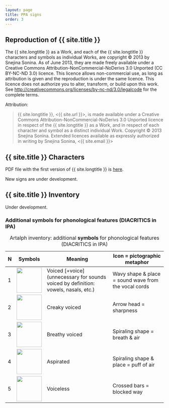 ```yaml
---
layout: page
title: PPA signs
order: 3
---
```


## Reproduction of {{ site.title }}

The {{ site.longtitle }} as a Work, and each of the {{ site.longtitle }} characters 
and symbols as individual Works, are copyright © 2013 by Snejina Sonina. As of June 2013, they are made 
freely available under a Creative Commons Attribution-NonCommercial-NoDerivs 3.0 Unported (CC BY-NC-ND 3.0) licence. 
This licence allows non-commercial use, as long as attribution is given and the reproduction is under 
the same licence. This licence does not authorize you to alter, transform, or build upon this work. 
See <http://creativecommons.org/licenses/by-nc-nd/3.0/legalcode> for the complete terms.

Attribution:

> {{ site.longtitle }}, <{{ site.url }}>, is made available under a 
> Creative Commons Attribution-NonCommercial-NoDerivs 3.0 Unported licence in respect of 
> the {{ site.longtitle }} as a Work, and in respect of each character and symbol 
> as a distinct individual Work. Copyright © 2013 Snejina Sonina. Extended licences 
> available as expressly authorized in writing by Snejina Sonina, <{{ site.email }}>

## {{ site.title }} Characters

PDF file with the first version of {{ site.longtitle }} is [here](/docs/sonina.artalph.pdf).

New signs are under development.

## {{ site.title }} Inventory

Under development.

### Additional symbols for phonological features (**DIACRITICS** in IPA)

<table>
  <caption>Artalph inventory: additional <strong>symbols</strong> for phonological features (DIACRITICS in IPA)</caption>
  <thead>
  <tr>
    <th>N</th>
    <th>Symbols</th>
    <th>Meaning</th>
    <th>Icon = pictographic metaphor</th>
  </tr>
  </thead>
  <tbody>
  <tr>
    <td>1</td>
    <td><div id="dia1" class="signs">
      <img src="//signs/diacritics/voiced.svg" width="80" height="80"/>
    </div></td>
    <td>Voiced [+voice] (unnecessary for sounds voiced by definition: vowels, nasals, etc.)</td>
    <td>Wavy shape &amp; place = sound wave from the vocal cords</td>
  </tr>
  <tr>
    <td>2</td>
    <td><div id="dia2" class="signs">
      <img src="//signs/diacritics/creaky-voiced.svg" width="80" height="80"/>
    </div></td>
    <td>Creaky voiced</td>
    <td>Arrow head = sharpness</td>
  </tr>
  <tr>
    <td>3</td>
    <td><div id="dia3" class="signs">
      <img src="//signs/diacritics/breathy-voiced.svg" width="80" height="80"/>
    </div></td>
    <td>Breathy voiced</td>
    <td>Spiraling shape = breath &amp; air</td>
  </tr>
  <tr>
    <td>4</td>
    <td><div id="dia4" class="signs">
      <img src="//signs/diacritics/aspirated.svg" width="80" height="80"/>
    </div></td>
    <td>Aspirated</td>
    <td>Spiraling shape &amp; place = puff of air</td>
  </tr>
  <tr>
    <td>5</td>
    <td><div id="dia5" class="signs">
      <img src="//signs/diacritics/unvoiced.svg" width="80" height="80"/>
    </div></td>
    <td>Voiceless</td>
    <td>Crossed bars = blocked way</td>
  </tr>
</tbody>
</table>
